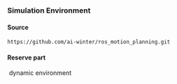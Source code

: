 ### Simulation Environment

#### Source

```shell
https://github.com/ai-winter/ros_motion_planning.git
```

#### Reserve part

​	dynamic environment
